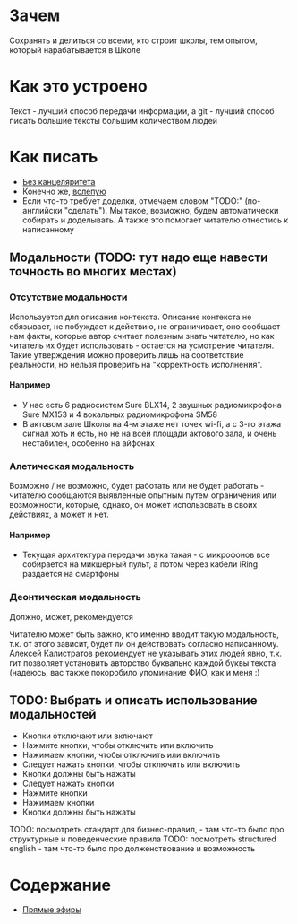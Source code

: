 # Зачем
Сохранять и делиться со всеми, кто строит школы, тем опытом, который нарабатывается в Школе

# Как это устроено
Текст - лучший способ передачи информации, а git - лучший способ писать большие тексты большим количеством людей

# Как писать
* [Без канцеляритета](https://www.timuroki.ink/thewritingdead)
* Конечно же, [вслепую](https://solo.nabiraem.ru/)
* Если что-то требует доделки, отмечаем словом "TODO:" (по-английски "сделать"). Мы такое, возможно, будем автоматически собирать и доделывать. А также это помогает читателю отнестись к написанному

## Модальности (TODO: тут надо еще навести точность во многих местах)
### Отсутствие модальности 
Используется для описания контекста. Описание контекста не обязывает, не побуждает к действию, не ограничивает, оно сообщает нам факты, которые автор считает полезным знать читателю, но как читатель их будет использовать - остается на усмотрение читателя. Такие утверждения можно проверить лишь на соответствие реальности, но нельзя проверить на "корректность исполнения".

#### Например
* У нас есть 6 радиосистем Sure BLX14, 2 заушных радиомикрофона Sure MX153 и 4 вокальных радиомикрофона SM58
* В актовом зале Школы на 4-м этаже нет точек wi-fi, а с 3-го этажа сигнал хоть и есть, но не на всей площади актового зала, и очень нестабилен, особенно на айфонах

### Алетическая модальность
Возможно / не возможно, будет работать или не будет работать - читателю сообщаются выявленные опытным путем ограничения или возможности, которые, однако, он может использовать в своих действиях, а может и нет.

#### Например
* Текущая архитектура передачи звука такая - с микрофонов все собирается на микшерный пульт, а потом через кабели iRing раздается на смартфоны

### Деонтическая модальность
Должно, может, рекомендуется

Читателю может быть важно, кто именно вводит такую модальность, т.к. от этого зависит, будет ли он действовать согласно написанному. Алексей Калистратов рекомендует не указывать этих людей явно, т.к. гит позволяет установить авторство буквально каждой буквы текста (надеюсь, вас также покоробило упоминание ФИО, как и меня :) 

## TODO: Выбрать и описать использование модальностей
* Кнопки отключают или включают
* Нажмите кнопки, чтобы отключить или включить
* Нажимаем кнопки, чтобы отключить или включить
* Следует нажать кнопки, чтобы отключить или включить
* Кнопки должны быть нажаты
* Следует нажать кнопки
* Нажмите кнопки
* Нажимаем кнопки
* Кнопки должны быть нажаты

TODO: посмотреть стандарт для бизнес-правил, - там что-то было про структурные и поведенческие правила
TODO: посмотреть structured english - там что-то было про долженствование и возможность

# Содержание
* [Прямые эфиры](podcast)
